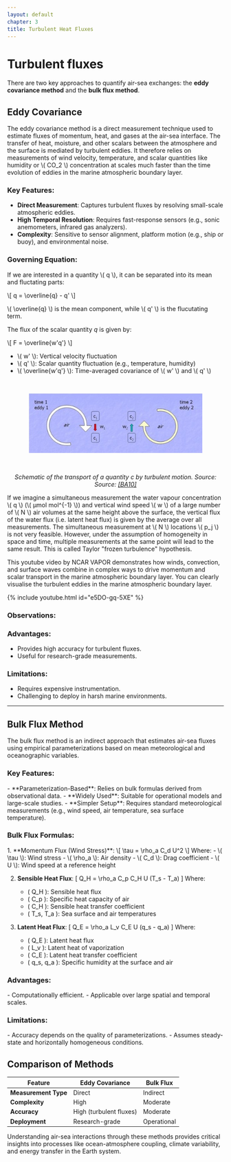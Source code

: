 ```yaml
---
layout: default
chapter: 3
title: Turbulent Heat Fluxes
---
```


<h1> Turbulent fluxes </h1>

There are two key approaches to quantify air-sea exchanges: the **eddy covariance method** and the **bulk flux method**.

<h2>Eddy Covariance</h2>

The eddy covariance method is a direct measurement technique used to estimate fluxes of momentum, heat, and gases at the air-sea interface. The transfer of heat, moisture, and other scalars between the atmosphere and the surface is mediated by turbulent eddies. It therefore relies on measurements of wind velocity, temperature, and scalar quantities like humidity or \\( CO_2 \\) concentration at scales much faster than the time evolution of eddies in the marine atmospheric boundary layer.

<h3>Key Features:</h3>

- **Direct Measurement**: Captures turbulent fluxes by resolving small-scale atmospheric eddies.
- **High Temporal Resolution**: Requires fast-response sensors (e.g., sonic anemometers, infrared gas analyzers).
- **Complexity**: Sensitive to sensor alignment, platform motion (e.g., ship or buoy), and environmental noise.

<h3>Governing Equation:</h3>

If we are interested in a quantity \\( q \\), it can be separated into its mean and fluctating parts:

\\[ q = \overline{q} - q' \\]

\\( \overline{q} \\) is the mean component, while \\( q' \\) is the flucutating term.

The flux of the scalar quantity $q$ is given by:

\\[ F = \overline{w'q'} \\]

- \\( w' \\): Vertical velocity fluctuation
- \\( q' \\): Scalar quantity fluctuation (e.g., temperature, humidity)
- \\( \overline{w'q'} \\): Time-averaged covariance of \\( w' \\) and \\( q' \\)

<div style="text-align: center;">
  <img src="assets/images/eddy-cov-schematic.jpg" alt="eddy covariance schematic" style="width: 80%; margin: 30px 0;">
  <p><em>Schematic of the transport of a quantity c by turbulent motion. Source: Source: <a href="/references/#BA10">[BA10]</a></em></p>
</div>

If we imagine a simultaneous measurement the water vapour concentration \\( q \\) (\\( µmol mol^{-1} \\)) and vertical wind speed \\( w \\) of a large number of \\( N \\) air volumes at the same height above the surface, the vertical flux of the water flux (i.e. latent heat flux) is given by the average over all measurements. The simultaneous measurement at \\( N \\) locations \\( p_j \\) is not very feasible. However, under the assumption of homogeneity in space and time, multiple measurements at the same point will lead to the same result. This is called Taylor "frozen turbulence" hypothesis.

This youtube video by NCAR VAPOR demonstrates how winds, convection, and surface waves combine in complex ways to drive momentum and scalar transport in the marine atmospheric boundary layer. You can clearly visualise the turbulent eddies in the marine atmospheric boundary layer.

{% include youtube.html id="e5DO-gq-5XE" %}

<h3>Observations:</h3>

<h3>Advantages:</h3>

- Provides high accuracy for turbulent fluxes.
- Useful for research-grade measurements.

<h3>Limitations:</h3>

- Requires expensive instrumentation.
- Challenging to deploy in harsh marine environments.

---

<h2>Bulk Flux Method</h2>

The bulk flux method is an indirect approach that estimates air-sea fluxes using empirical parameterizations based on mean meteorological and oceanographic variables.

<h3>Key Features:</h3>
- **Parameterization-Based**: Relies on bulk formulas derived from observational data.
- **Widely Used**: Suitable for operational models and large-scale studies.
- **Simpler Setup**: Requires standard meteorological measurements (e.g., wind speed, air temperature, sea surface temperature).

<h3>Bulk Flux Formulas:</h3>
1. **Momentum Flux (Wind Stress)**:
    \[
    \tau = \rho_a C_d U^2
    \]
    Where:
    - \( \tau \): Wind stress
    - \( \rho_a \): Air density
    - \( C_d \): Drag coefficient
    - \( U \): Wind speed at a reference height

2. **Sensible Heat Flux**:
    \[
    Q_H = \rho_a C_p C_H U (T_s - T_a)
    \]
    Where:
    - \( Q_H \): Sensible heat flux
    - \( C_p \): Specific heat capacity of air
    - \( C_H \): Sensible heat transfer coefficient
    - \( T_s, T_a \): Sea surface and air temperatures

3. **Latent Heat Flux**:
    \[
    Q_E = \rho_a L_v C_E U (q_s - q_a)
    \]
    Where:
    - \( Q_E \): Latent heat flux
    - \( L_v \): Latent heat of vaporization
    - \( C_E \): Latent heat transfer coefficient
    - \( q_s, q_a \): Specific humidity at the surface and air

<h3>Advantages:</h3>
- Computationally efficient.
- Applicable over large spatial and temporal scales.

<h3>Limitations:</h3>
- Accuracy depends on the quality of parameterizations.
- Assumes steady-state and horizontally homogeneous conditions.

<h2>Comparison of Methods</h2>

| Feature                | Eddy Covariance         | Bulk Flux              |
|------------------------|-------------------------|------------------------|
| **Measurement Type**   | Direct                 | Indirect               |
| **Complexity**         | High                   | Moderate               |
| **Accuracy**           | High (turbulent fluxes)| Moderate               |
| **Deployment**         | Research-grade         | Operational            |


Understanding air-sea interactions through these methods provides critical insights into processes like ocean-atmosphere coupling, climate variability, and energy transfer in the Earth system.